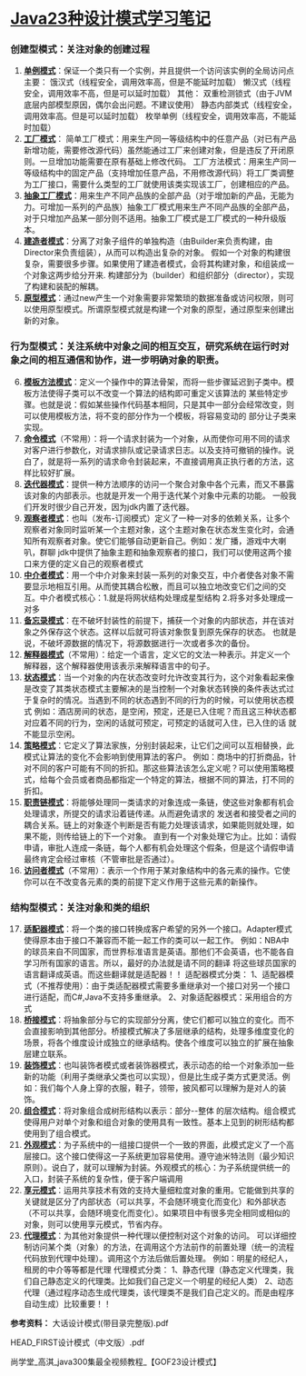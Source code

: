# [Java23种设计模式学习笔记](http://www.cnblogs.com/meet/p/5116504.html "Java23种设计模式学习笔记")

### 创建型模式：关注对象的创建过程
1. **[单例模式](http://www.cnblogs.com/meet/p/5116398.html)**：保证一个类只有一个实例，并且提供一个访问该实例的全局访问点
主要：
饿汉式（线程安全，调用效率高，但是不能延时加载）
懒汉式（线程安全，调用效率不高，但是可以延时加载）
其他：
双重检测锁式（由于JVM底层内部模型原因，偶尔会出问题。不建议使用）
静态内部类式（线程安全，调用效率高。但是可以延时加载）
枚举单例（线程安全，调用效率高，不能延时加载）
2. **[工厂模式](http://www.cnblogs.com/meet/p/5116400.html)**：
 简单工厂模式：用来生产同一等级结构中的任意产品（对已有产品新增功能，需要修改源代码）虽然能通过工厂来创建对象，但是违反了开闭原则。一旦增加功能需要在原有基础上修改代码。
 工厂方法模式：用来生产同一等级结构中的固定产品（支持增加任意产品，不用修改源代码）将工厂类调整为工厂接口，需要什么类型的工厂就使用该类实现该工厂，创建相应的产品。
3. **[抽象工厂模式](http://www.cnblogs.com/meet/p/5116400.html)**：用来生产不同产品族的全部产品（对于增加新的产品，无能为力。可增加一系列的产品族）抽象工厂模式用来生产不同产品族的全部产品，对于只增加产品某一部分则不适用。抽象工厂模式是工厂模式的一种升级版本。
4. **[建造者模式](http://www.cnblogs.com/meet/p/5116401.html)**：分离了对象子组件的单独构造（由Builder来负责构建，由Director来负责组装），从而可以构造出复杂的对象。
假如一个对象的构建很复杂，需要很多步骤。如果使用了建造者模式，会将其构建对象，和组装成一个对象这两步给分开来.
构建部分为（builder）和组织部分（director），实现了构建和装配的解耦。
5. **[原型模式](http://www.cnblogs.com/meet/p/5116404.html)**：通过new产生一个对象需要非常繁琐的数据准备或访问权限，则可以使用原型模式。所谓原型模式就是构建一个对象的原型，通过原型来创建出新的对象。

### 行为型模式：关注系统中对象之间的相互交互，研究系统在运行时对象之间的相互通信和协作，进一步明确对象的职责。
6. **[模板方法模式](http://www.cnblogs.com/meet/p/5116417.html)**：定义一个操作中的算法骨架，而将一些步骤延迟到子类中。模板方法使得子类可以不改变一个算法的结构即可重定义该算法的
某些特定步骤。也就是说：假如某些操作代码基本相同，只是其中一部分会经常改变，则可以使用模板方法，将不变的部分作为一个模板，将容易变动的
部分让子类来实现。
7. **[命令模式](http://www.cnblogs.com/meet/p/5116430.html)**（不常用）：将一个请求封装为一个对象，从而使你可用不同的请求对客户进行参数化，对请求排队或记录请求日志。以及支持可撤销的操作。说白了，就是将一系列的请求命令封装起来，不直接调用真正执行者的方法，这样比较好扩展。
8. **[迭代器模式](http://www.cnblogs.com/meet/p/5116437.html)**：提供一种方法顺序的访问一个聚合对象中各个元素，而又不暴露该对象的内部表示。也就是开发一个用于迭代某个对象中元素的功能。
一般我们开发时很少自己开发，因为jdk内置了迭代器。
9. **[观察者模式](http://www.cnblogs.com/meet/p/5116411.html)**：也叫（发布-订阅模式）定义了一种一对多的依赖关系，让多个观察者对象同时监听某一个主题对象，这个主题对象在状态发生变化时，会通知所有观察者对象。使它们能够自动更新自己。例如：发广播，游戏中大喇叭，群聊
jdk中提供了抽象主题和抽象观察者的接口，我们可以使用这两个接口来方便的定义自己的观察者模式
10. **[中介者模式](http://www.cnblogs.com/meet/p/5116432.html)**：用一个中介对象来封装一系列的对象交互，中介者使各对象不需要显示地相互引用。从而使其耦合松散，而且可以独立地改变它们之间的交互。中介者模式核心：1.就是将网状结构处理成星型结构      2.将多对多处理成一对多
11. **[备忘录模式](http://www.cnblogs.com/meet/p/5116407.html)**：在不破坏封装性的前提下，捕获一个对象的内部状态，并在该对象之外保存这个状态。这样以后就可将该对象恢复到原先保存的状态。
也就是说，不破坏源数据的情况下，将源数据进行一次或者多次的备份。
12. **[解释器模式](http://www.cnblogs.com/meet/p/5116424.html)**（不常用）：给定一个语言，定义它的文法一种表示。并定义一个解释器，这个解释器使用该表示来解释语言中的句子。
13. **[状态模式](http://www.cnblogs.com/meet/p/5116415.html)**：当一个对象的内在状态改变时允许改变其行为，这个对象看起来像是改变了其类状态模式主要解决的是当控制一个对象状态转换的条件表达式过于复杂时的情况。当遇到不同的状态遇到不同的行为的时候，可以使用状态模式
例如：酒店房间的状态，是空闲，预定，还是已入住呢？而且这三种状态都对应着不同的行为，空闲的话就可预定，可预定的话就可入住，已入住的话
就不能显示空闲。
14. **[策略模式](http://www.cnblogs.com/meet/p/5116419.html)**：它定义了算法家族，分别封装起来，让它们之间可以互相替换，此模式让算法的变化不会影响到使用算法的客户。
例如：商场中的打折商品，针对不同的客户可能有不同的折扣。那这些算法该怎么定义呢？可以使用策略模式，给每个会员或者商品都指定一个特定的算法，根据不同的算法，打不同的折扣。
15. **[职责链模式](http://www.cnblogs.com/meet/p/5116440.html)**：将能够处理同一类请求的对象连成一条链，使这些对象都有机会处理请求，所提交的请求沿着链传递。从而避免请求的
发送者和接受者之间的耦合关系。链上的对象逐个判断是否有能力处理该请求，如果能则就处理，如果不能，则传给链上的下一个对象。
直到有一个对象处理它为止。比如：请假申请，审批人连成一条链，每个人都有机会处理这个假条，但是这个请假申请最终肯定会经过审核（不管审批是否通过）。
16. **[访问者模式](http://www.cnblogs.com/meet/p/5116422.html)**（不常用）：表示一个作用于某对象结构中的各元素的操作。它使你可以在不改变各元素的类的前提下定义作用于这些元素的新操作。

### 结构型模式：关注对象和类的组织
17. **[适配器模式](http://www.cnblogs.com/meet/p/5116467.html)**：将一个类的接口转换成客户希望的另外一个接口。Adapter模式使得原本由于接口不兼容而不能一起工作的类可以一起工作。
例如：NBA中的球员来自不同国家，而世界标准语言是英语。那他们不会英语，也不能各自学习所有国家的语言。所以，最好的办法就是请不同的翻译
将这些球员国家的语言翻译成英语。而这些翻译就是适配器！！
适配器模式分类：
1、适配器模式（不推荐使用）：由于类适配器模式需要多重继承对一个接口对另一个接口进行适配，而C#,Java不支持多重继承。
2、对象适配器模式：采用组合的方式
18. **[桥接模式](http://www.cnblogs.com/meet/p/5116458.html)**：将抽象部分与它的实现部分分离，使它们都可以独立的变化。而不会直接影响到其他部分。桥接模式解决了多层继承的结构，处理多维度变化的场景，将各个维度设计成独立的继承结构。使各个维度可以独立的扩展在抽象层建立联系。
19. **[装饰模式](http://www.cnblogs.com/meet/p/5116450.html)**：也叫装饰者模式或者装饰器模式，表示动态的给一个对象添加一些新的功能（利用子类继承父类也可以实现），但是比生成子类方式更灵活。例如：我们每个人身上穿的衣服，鞋子，领带，披风都可以理解为是对人的装饰。
20. **[组合模式](http://www.cnblogs.com/meet/p/5116455.html)**：将对象组合成树形结构以表示：部分--整体 的层次结构。组合模式使得用户对单个对象和组合对象的使用具有一致性。基本上见到的树形结构都使用到了组合模式。
21. **[外观模式](http://www.cnblogs.com/meet/p/5116447.html)**：为子系统中的一组接口提供一个一致的界面，此模式定义了一个高层接口。这个接口使得这一子系统更加容易使用。遵守迪米特法则（最少知识原则）。说白了，就可以理解为封装。外观模式的核心：为子系统提供统一的入口，封装子系统的复杂性，便于客户端调用
22. **[享元模式](http://www.cnblogs.com/meet/p/5116445.html)**：运用共享技术有效的支持大量细粒度对象的重用。它能做到共享的关键就是区分了内部状态（可以共享，不会随环境变化而变化）和外部状态（不可以共享，会随环境变化而变化）。如果项目中有很多完全相同或相似的对象，则可以使用享元模式，节省内存。
23. **[代理模式](http://www.cnblogs.com/meet/p/5116464.html)**：为其他对象提供一种代理以便控制对这个对象的访问。
可以详细控制访问某个类（对象）的方法，在调用这个方法前作的前置处理（统一的流程代码放到代理中处理）。调用这个方法后做后置处理。
例如：明星的经纪人，租房的中介等等都是代理
代理模式分类：
1、静态代理（静态定义代理类，我们自己静态定义的代理类。比如我们自己定义一个明星的经纪人类）
2、动态代理（通过程序动态生成代理类，该代理类不是我们自己定义的。而是由程序自动生成）比较重要！！


**参考资料：**
大话设计模式(带目录完整版).pdf

HEAD_FIRST设计模式（中文版）.pdf

尚学堂_高淇_java300集最全视频教程_【GOF23设计模式】
